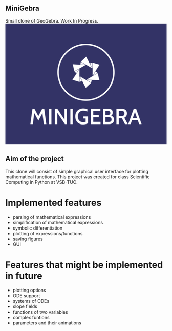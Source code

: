 ## MiniGebra
Small clone of GeoGebra. Work In Progress.
![plot](logo.png)

## Aim of the project
This clone will consist of simple graphical user interface for plotting mathematical functions. This project was created for class Scientific Computing in Python at VSB-TUO.

# Implemented features

* parsing of mathematical expressions
* simplification of mathematical expressions
* symbolic differentiation
* plotting of expressions/functions
* saving figures
* GUI

# Features that might be implemented in future

* plotting options
* ODE support
* systems of ODEs
* slope fields
* functions of two variables
* complex funtions
* parameters and their animations

